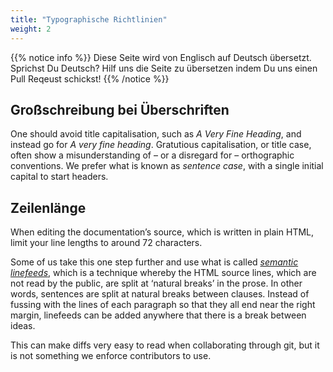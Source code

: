 ```yaml
---
title: "Typographische Richtlinien"
weight: 2
---
```


{{% notice info %}}
<i class="fas fa-language"></i> Diese Seite wird von Englisch 
auf Deutsch übersetzt. Sprichst Du Deutsch? Hilf uns die Seite 
zu übersetzen indem Du uns einen Pull Reqeust schickst!
 {{% /notice %}}
## Großschreibung bei Überschriften

One should avoid title capitalisation,
such as _A Very Fine Heading_,
and instead go for _A very fine heading_.
Gratutious capitalisation, or title case,
often show a misunderstanding of – or a disregard for –
orthographic conventions.
We prefer what is known as _sentence case_,
with a single initial capital to start headers.

## Zeilenlänge

When editing the documentation’s source,
which is written in plain HTML,
limit your line lengths to around 72 characters.

Some of us take this one step further
and use what is called
[_semantic linefeeds_](//rhodesmill.org/brandon/2012/one-sentence-per-line),
which is a technique whereby the HTML source lines,
which are not read by the public,
are split at ‘natural breaks’ in the prose.
In other words, sentences are split
at natural breaks between clauses.
Instead of fussing with the lines of each paragraph
so that they all end near the right margin,
linefeeds can be added anywhere
that there is a break between ideas.

This can make diffs very easy to read
when collaborating through git,
but it is not something we enforce contributors to use.
